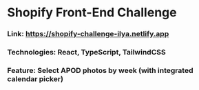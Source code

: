 # Shopify Front-End Challenge

### Link: https://shopify-challenge-ilya.netlify.app
### Technologies: React, TypeScript, TailwindCSS
### Feature: Select APOD photos by week (with integrated calendar picker)
